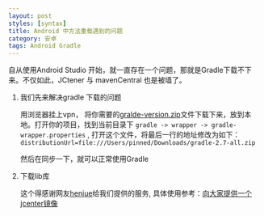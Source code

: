 ```yaml
---
layout: post
styles: [syntax]
title: Android 中方法重载遇到的问题
category: 安卓
tags: Android Gradle
---
```


自从使用Android Studio 开始，就一直存在一个问题，那就是Gradle下载不下来。不仅如此，JCtener 与 mavenCentral 也是被墙了。

1. 我们先来解决gradle 下载的问题

   用浏览器挂上vpn， 将你需要的[gralde-version.zip](https://services.gradle.org/distributions/gradle-2.8-all.zip)文件下载下来，放到本地。打开你的项目，找到当前目录下 `gradle -> wrapper -> gradle-wrapper.properties` , 打开这个文件，将最后一行的地址修改为如下：`distributionUrl=file:///Users/pinned/Downloads/gradle-2.7-all.zip`

   然后在同步一下，就可以正常使用Gradle


2. 下载lib库

   这个得感谢网友[henjue](http://www.j99.io/)给我们提供的服务, 具体使用参考：[向大家提供一个jcenter镜像
](http://www.j99.io/2015/06/19/%E5%90%91%E5%A4%A7%E5%AE%B6%E6%8F%90%E4%BE%9B%E4%B8%80%E4%B8%AAjcenter%E9%95%9C%E5%83%8F/)